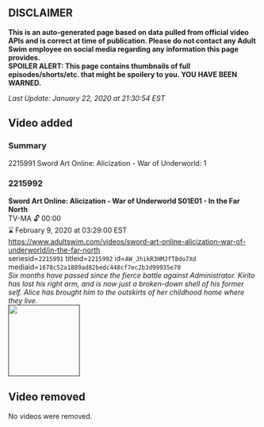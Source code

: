 ## DISCLAIMER
**This is an auto-generated page based on data pulled from official video APIs and is correct at time of publication. Please do not contact any Adult Swim employee on social media regarding any information this page provides.**  
**SPOILER ALERT: This page contains thumbnails of full episodes/shorts/etc. that might be spoilery to you. YOU HAVE BEEN WARNED.**  

_Last Update: January 22, 2020 at 21:30:54 EST_
## Video added
### Summary
2215991 Sword Art Online: Alicization - War of Underworld: 1  
### 2215992
**Sword Art Online: Alicization - War of Underworld S01E01 - In the Far North**  
TV-MA 🔓 00:00  
⌛ February 9, 2020 at 03:29:00 EST  
https://www.adultswim.com/videos/sword-art-online-alicization-war-of-underworld/in-the-far-north  
seriesid=`2215991` titleid=`2215992` id=`AW_JhikR3HMJfT8do7Xd` mediaid=`1678c52a1889ad82bedc448cf7ec2b3d99935e70`  
_Six months have passed since the fierce battle against Administrator.  Kirito has lost his right arm, and is now just a broken-down shell of his former self. Alice has brought him to the outskirts of her childhood home where they live._  
<a href=""><img src="" height="144px" /></a>
## Video removed
No videos were removed.  
